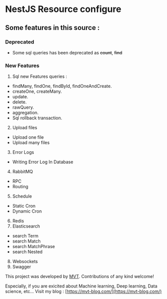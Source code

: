 # NestJS Resource configure

## Some features in this source :

### Deprecated

- Some sql queries has been deprecated as ~~count~~, ~~find~~

### New Features

1. Sql new Features queries :

- findMany, findOne, findById, findOneAndCreate.
- createOne, createMany.
- update.
- delete.
- rawQuery.
- aggregation.
- Sql rollback transaction.

2. Upload files

- Upload one file
- Upload many files

3. Error Logs

- Writing Error Log In Database

4. RabbitMQ

- RPC
- Routing

5. Schedule

- Static Cron
- Dynamic Cron

6. Redis
7. Elasticsearch

- search Term
- search Match
- search MatchPhrase
- search Nested

8. Websockets
9. Swagger

This project was developed by [MVT](https://github.com/mthang1801). Contributions of any kind welcome!

Especially, if you are exicited about Machine learning, Deep learning, Data science, etc... Visit my blog : [https://mvt-blog.com/](https://mvt-blog.com/)
